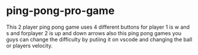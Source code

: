 # ping-pong-pro-game
This 2 player ping pong game uses 4 different buttons for player 1 is w and s and forplayer 2 is up and down arrows also this ping pong games you guys can change the difficulty by putiing it on vscode and changing the ball or players velocity.
